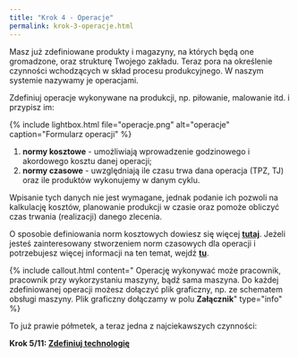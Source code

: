 ```yaml
---
title: "Krok 4 - Operacje"
permalink: krok-3-operacje.html
---
```

Masz już zdefiniowane produkty i magazyny, na których będą one gromadzone, oraz strukturę Twojego zakładu. Teraz pora na określenie czynności wchodzących w skład procesu produkcyjnego. W naszym systemie nazywamy je operacjami.  
  
Zdefiniuj operacje wykonywane na produkcji, np. piłowanie, malowanie itd. i przypisz im: 

{% include lightbox.html file="operacje.png" alt="operacje" caption="Formularz operacji" %}

1. **normy kosztowe** - umożliwiają wprowadzenie godzinowego i akordowego kosztu danej operacji;
2. **normy czasowe** - uwzględniają ile czasu trwa dana operacja (TPZ, TJ) oraz ile produktów wykonujemy w danym cyklu.

Wpisanie tych danych nie jest wymagane, jednak podanie ich pozwoli na kalkulację kosztów, planowanie produkcji w czasie oraz pomoże obliczyć czas trwania (realizacji) danego zlecenia.

O sposobie definiowania norm kosztowych dowiesz się więcej **[tutaj](/normy-kosztowe)**. Jeżeli jesteś zainteresowany stworzeniem norm czasowych dla operacji i potrzebujesz więcej informacji na ten temat, wejdź **[tu](/normy-czasowe)**.

{% include callout.html content=" Operację wykonywać może pracownik, pracownik przy wykorzystaniu maszyny, bądź sama maszyna. Do każdej zdefiniowanej operacji możesz dołączyć plik graficzny, np. ze schematem obsługi maszyny. Plik graficzny dołączamy w polu **Załącznik**" type="info" %} 

To już prawie półmetek, a teraz jedna z najciekawszych czynności:

**Krok 5/11: [Zdefiniuj technologię](/krok-4-technologie)**

